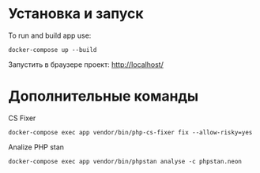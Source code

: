 # Установка и запуск

To run and build app use:
```
docker-compose up --build
```

Запустить в браузере проект: [http://localhost/](http://localhost/)

# Дополнительные команды
CS Fixer
```
docker-compose exec app vendor/bin/php-cs-fixer fix --allow-risky=yes
```

Analize PHP stan
```
docker-compose exec app vendor/bin/phpstan analyse -c phpstan.neon
```